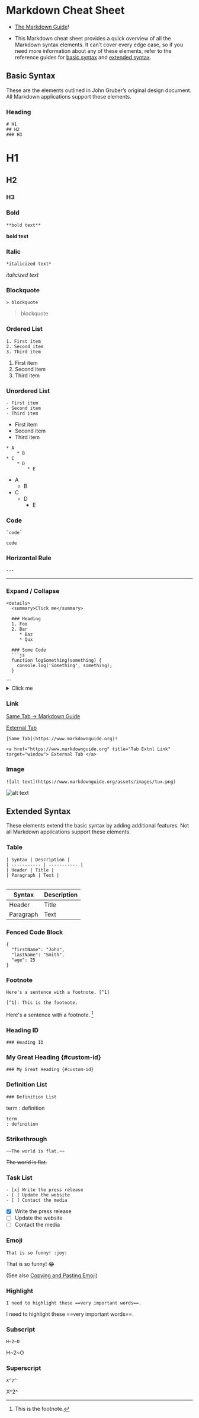# Markdown Cheat Sheet

* [The Markdown Guide](https://www.markdownguide.org)!

- This Markdown cheat sheet provides a quick overview of all the Markdown syntax elements. It can’t cover every edge case, so if you need more information about any of these elements, refer to the reference guides for [basic syntax](https://www.markdownguide.org/basic-syntax) and [extended syntax](https://www.markdownguide.org/extended-syntax).

## Basic Syntax

These are the elements outlined in John Gruber’s original design document. All Markdown applications support these elements.

### Heading

```
# H1
## H2
### H3
```

# H1
## H2
### H3

### Bold

`**bold text**`

**bold text**

### Italic

`*italicized text*`

*italicized text*

### Blockquote

`> blockquote`

> blockquote

### Ordered List

```
1. First item
2. Second item
3. Third item
```

1. First item
2. Second item
3. Third item

### Unordered List

```
- First item
- Second item
- Third item
```

- First item
- Second item
- Third item

```
* A
    * B
* C
    * D
        * E
```
* A
    * B
* C
    * D
        * E

### Code

`` `code` ``

`code`

### Horizontal Rule

` --- `

---

### Expand / Collapse

```
<details>
  <summary>Click me</summary>
  
  ### Heading
  1. Foo
  2. Bar
     * Baz
     * Qux

  ### Some Code
  ```js
  function logSomething(something) {
    console.log('Something', something);
  }
  ```
</details>
```

<details>
  <summary>Click me</summary>
  
  ### Heading
  1. Foo
  2. Bar
     * Baz
     * Qux

  ### Some Code
  ```js
  function logSomething(something) {
    console.log('Something', something);
  }
  ```
</details>


### Link

[Same Tab -> Markdown Guide](https://www.markdownguide.org)

<a href="https://www.markdownguide.org" title="Tab Extnl Link" target="window"> External Tab </a>

`[Same Tab](https://www.markdownguide.org)!`

```<a href="https://www.markdownguide.org" title="Tab Extnl Link" target="window"> External Tab </a>```


### Image

`![alt text](https://www.markdownguide.org/assets/images/tux.png)`

![alt text](https://www.markdownguide.org/assets/images/tux.png)


## Extended Syntax

These elements extend the basic syntax by adding additional features. Not all Markdown applications support these elements.

### Table

```
| Syntax | Description |
| ----------- | ----------- |
| Header | Title |
| Paragraph | Text |


```
| Syntax | Description |
| ----------- | ----------- |
| Header | Title |
| Paragraph | Text |

### Fenced Code Block

```
{
  "firstName": "John",
  "lastName": "Smith",
  "age": 25
}
```


### Footnote

```
Here's a sentence with a footnote. [^1]

[^1]: This is the footnote.
```

Here's a sentence with a footnote. [^1]

[^1]: This is the footnote.

### Heading ID

`### Heading ID`

### My Great Heading {#custom-id}

`### My Great Heading {#custom-id}`

### Definition List

`### Definition List`

term
: definition

```
term
: definition
```


### Strikethrough

`~~The world is flat.~~`

~~The world is flat.~~

### Task List

```
- [x] Write the press release
- [ ] Update the website
- [ ] Contact the media
```

- [x] Write the press release
- [ ] Update the website
- [ ] Contact the media

### Emoji

`That is so funny! :joy: `

That is so funny! :joy:

(See also [Copying and Pasting Emoji](https://www.markdownguide.org/extended-syntax/#copying-and-pasting-emoji))

### Highlight

`I need to highlight these ==very important words==.`

I need to highlight these ==very important words==.

### Subscript

`H~2~O`

H~2~O

### Superscript

`X^2^`

X^2^